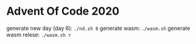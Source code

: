 # Advent Of Code 2020

generate new day (day 6): `./nd.sh 6`
generate wasm: `./wasm.sh`
generate wasm relese: `./wasm.sh r`